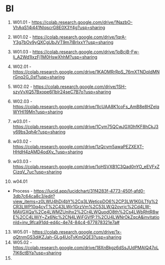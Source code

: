 # BI

1. W01.01 - https://colab.research.google.com/drive/1NazbO-VhAqS14i441NIqscrG8E0X3Y4g?usp=sharing  
2. W01.02 - https://colab.research.google.com/drive/1qrA-Y3g7bOv9yQXCgUbJVT9m7lBrlxxY?usp=sharing  
3. W01.03 - https://colab.research.google.com/drive/1oBcjB-Fw-lj_A2Wd1IxzFj1M0HswXhhM?usp=sharing 

4. W02.01 - https://colab.research.google.com/drive/1KAOMRrRpS_76mXTNDqIdMNrGnq2G_0sf?usp=sharing 
5. W02.02 - https://colab.research.google.com/drive/1SH-szyVvXQ57Bxope6I1blr24seC7B7o?usp=sharing 
6. W02.03 - https://colab.research.google.com/drive/1IcUAA8K1coFs_AmB8e8HZelqWYHl19Mn?usp=sharing 


7. w03.01 - https://colab.research.google.com/drive/1Cym75QCwJGX0hfKF8hCkJ3y69bs3qh4r?usp=sharing  
8. w03.02 - https://colab.research.google.com/drive/1zQcym5awaPEZXEXT-HHdH4zAMD4odXv_?usp=sharing 
9. w03.03 - https://colab.research.google.com/drive/1oHSVXB1C3Qad0nYO_eEVFxZCizqV_7uc?usp=sharing  

10. w04.01
- Process - https://lucid.app/lucidchart/31f4283f-4773-450f-afd0-3db7c64ca8c3/edit?view_items=z0LWU4hDj4bY%2Cq3LWeticpDO6%2CP3LW1KGiLTfg%2CR3LWP10q4cyT%2C43LWjr1GrzVm%2C53LW.Q2ovrjc%2Cd4LW-MAVGXQa%2Ce4LWMZUnihx2%2Cr4LWQuodO8th%2Cs4LWbRhtR8wE%2CC4LWiY~Zx6Nc%2CN4LWjFGVfP.1%2CU4LWNrOkZqcA&invitationId=inv_9fca91dd-ed4c-4e74-84c4-677878321e7a# 


13. W05.01 - https://colab.research.google.com/drive/1x-qQtnmGS3diKZJah-GLg4UoTyKmQQE3?usp=sharing
14. W05.02 - https://colab.research.google.com/drive/18XnBkgz6dSsJUdPMAIQ47oL7IK6ctBYa?usp=sharing  
15. 






